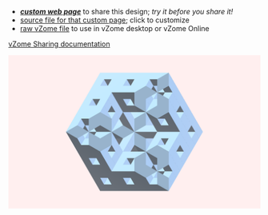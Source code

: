 
 - [***custom web page***][post] to share this design; *try it before you share it!*
 - [source file for that custom page][source]; click to customize
 - [raw vZome file][raw] to use in vZome desktop or vZome Online

[vZome Sharing documentation](https://vzome.github.io/vzome/sharing.html#how-it-works)

![Image](<Menger-sponge.png>)


[post]: <https://John-Kostick.github.io/vzome-sharing/2022/01/15/Menger-sponge-12-35-55.html>
[source]: <https://github.com/John-Kostick/vzome-sharing/edit/main/_posts/2022-01-15-Menger-sponge-12-35-55.md>
[raw]: <https://raw.githubusercontent.com/John-Kostick/vzome-sharing/main/2022/01/15/12-35-55-Menger-sponge/Menger-sponge.vZome>